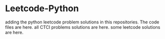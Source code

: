 # Leetcode-Python
adding the python leetcode problem solutions in this repositories. 
The code files are here.
all CTCI problems solutions are here.
some leetcode solutions are here.


































































































































































































































































































































































































































































































































































































































































































































































































































































































































































































































































































